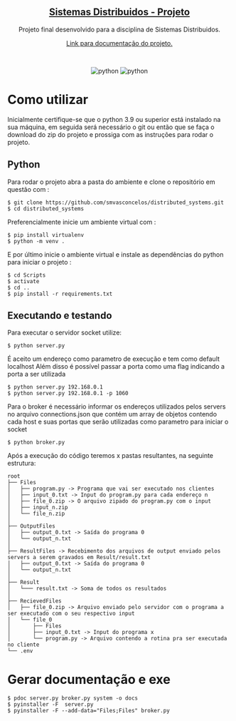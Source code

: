 <!-- PROJECT LOGO -->
<br />
<p align="center">
  <a href="https://github.com/smvasconcelos/tictactoe">
	<h2 align="center">Sistemas Distribuidos - Projeto</h2>
  </a>
  <p align="center">
    Projeto final desenvolvido para a disciplina de Sistemas Distribuidos.
    <br />
  </p>
  <p align="center"><a href="https://smvasconcelos.github.io/distributed_systems/"> Link para documentação do projeto. <a/></p>
	<br />
</p>

<p align="center" >
	<img alt="python" src="https://badges.aleen42.com/src/python.svg">
	<img alt="python" src="https://img.shields.io/badge/3.9-python-blue">
 </p>


# Como utilizar

Inicialmente certifique-se que o python 3.9 ou superior está instalado na sua máquina, em seguida será necessário o git ou então que se faça o download do zip do projeto e prossiga com as instruções para rodar o projeto.

## Python

Para rodar o projeto abra a pasta do ambiente e clone o repositório em questão com :

```
$ git clone https://github.com/smvasconcelos/distributed_systems.git
$ cd distributed_systems
```


Preferencialmente inicie um ambiente virtual com :

```
$ pip install virtualenv
$ python -m venv .
```

E por último inicie o ambiente virtual e instale as dependências do python para iniciar o projeto :

```
$ cd Scripts
$ activate
$ cd ..
$ pip install -r requirements.txt
```

## Executando e testando

Para executar o servidor socket utilize:

```
$ python server.py
```

É aceito um endereço como parametro de execução e tem como default localhost
Além disso é possível passar a porta como uma flag indicando a porta a ser utilizada

```
$ python server.py 192.168.0.1
$ python server.py 192.168.0.1 -p 1060
```
Para o broker é necessário informar os endereços utilizados pelos servers no arquivo
connections.json que contém um array de objetos contendo cada host e suas portas
que serão utilizadas como parametro para iniciar o socket
```
$ python broker.py
```
Após a execução do código teremos x pastas resultantes, na seguinte estrutura:

	root
	├── Files
	│   ├── program.py -> Programa que vai ser executado nos clientes
	│   ├── input_0.txt -> Input do program.py para cada endereço n
	│   ├── file_0.zip -> O arquivo zipado do program.py com o input
	│   ├── input_n.zip
	│   └── file_n.zip
	│
	├── OutputFiles
	│   ├── output_0.txt -> Saída do programa 0
	│   └── output_n.txt
	│
	├── ResultFiles -> Recebimento dos arquivos de output enviado pelos servers a serem gravados em Result/result.txt
	│   ├── output_0.txt -> Saída do programa 0
	│   └── output_n.txt
	│
	├── Result
	│   └─── result.txt -> Soma de todos os resultados
	│
	├── RecievedFiles
	│   ├── file_0.zip -> Arquivo enviado pelo servidor com o programa a ser executado com o seu respectivo input
	│   └── file_0
	│       ├── Files
	│       ├── input_0.txt -> Input do programa x
	│       └── program.py -> Arquivo contendo a rotina pra ser executada no cliente
	└── .env


# Gerar documentação e exe

```
$ pdoc server.py broker.py system -o docs
$ pyinstaller -F  server.py
$ pyinstaller -F --add-data="Files;Files" broker.py
```
